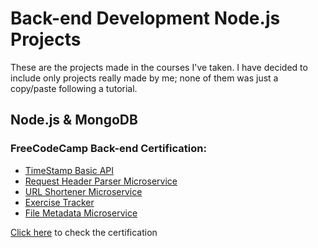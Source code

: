 # Back-end Development Node.js Projects
These are the projects made in the courses I've taken.
I have decided to include only projects really made by me; none of them was just a copy/paste following a tutorial.

## Node.js & MongoDB
### FreeCodeCamp Back-end Certification:
- [TimeStamp Basic API](https://github.com/rhoudini1/mystudies/tree/main/Timestamp%20API%20FreeCodeCamp)
- [Request Header Parser Microservice](https://github.com/rhoudini1/nodeJS-study/tree/main/Header%20Parser%20FreeCodeCamp)
- [URL Shortener Microservice](https://github.com/rhoudini1/nodeJS-study/tree/main/URL_Shortener_FreeCodeCamp)
- [Exercise Tracker](https://github.com/rhoudini1/nodeJS-study/tree/main/Exercise_Tracker_FreeCodeCamp)
- [File Metadata Microservice](https://github.com/rhoudini1/nodeJS-study/tree/main/File_Metadata_FreeCodeCamp)

[Click here](https://www.freecodecamp.org/certification/rhoudini/back-end-development-and-apis) to check the certification
